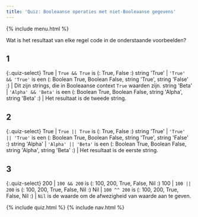 ```yaml
---
title: 'Quiz: Booleaanse operaties met niet-Booleaanse gegevens'
---
```


{% include menu.html %}

Wat is het resultaat van elke regel code in de onderstaande voorbeelden?

## 1

{:.quiz-select}
True | `True && True` is (: True, False :)
string &apos;True&apos; | `'True' && 'True'` is een (: Boolean True, Boolean False, string &apos;True&apos;, string &apos;False&apos; :) | Dit zijn strings, die in Booleaanse context `True` waarden zijn.
string &apos;Beta&apos; | `'Alpha' && 'Beta'` is een (: Boolean True, Boolean False, string &apos;Alpha&apos;, string &apos;Beta&apos; :) | Het resultaat is de tweede string.

## 2

{:.quiz-select}
True | `True || True` is (: True, False :)
string &apos;True&apos; | `'True' || 'True'` is een (: Boolean True, Boolean False, string &apos;True&apos;, string &apos;False&apos; :)
string &apos;Alpha&apos; | `'Alpha' || 'Beta'` is een (: Boolean True, Boolean False, string &apos;Alpha&apos;, string &apos;Beta&apos; :) | Het resultaat is de eerste string.

## 3

{:.quiz-select}
200 | `100 && 200` is (: 100, 200, True, False, Nil :)
100 | `100 || 200` is (: 100, 200, True, False, Nil :)
Nil | `100 ^^ 200` is (: 100, 200, True, False, Nil :) | `Nil` is de waarde om de afwezigheid van waarde aan te geven.

{% include quiz.html %}
{% include nav.html %}